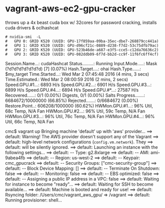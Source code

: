 # vagrant-aws-ec2-gpu-cracker
throws up a 4x beast cuda box w/ 32cores for password cracking, installs cuda drivers &amp; oclhashcat

    # nvidia-smi  -L
    #   GPU 0: GRID K520 (UUID: GPU-17f859aa-09ba-35ec-dbe7-268879cc441a)
    #   GPU 1: GRID K520 (UUID: GPU-d96cf21c-0889-d238-f7d2-53c75dfb79ac)
    #   GPU 2: GRID K520 (UUID: GPU-523b46de-a687-e3f5-cce5-c12da76636c2)
    #   GPU 3: GRID K520 (UUID: GPU-082ddb09-6f7d-bb2d-cc9f-11f6fc6ff4cf)

Session.Name...: cudaHashcat
Status.........: Running
Input.Mode.....: Mask (?d?d?d?d?d?d?d) [7] (0.07%)
Hash.Target....: ohai
Hash.Type......: $my_target
Time.Started...: Wed Mar  2 07:45:48 2016 (4 mins, 3 secs)
Time.Estimated.: Wed Mar  2 08:00:59 2016 (2 mins, 2 secs)
Speed.GPU.#1...:     6893 H/s
Speed.GPU.#2...:     6901 H/s
Speed.GPU.#3...:     6899 H/s
Speed.GPU.#4...:     6894 H/s
Speed.GPU.#*...:    27587 H/s
Recovered......: 0/1 (0.00%) Digests, 0/1 (0.00%) Salts
Progress.......: 6684672/10000000 (66.85%)
Rejected.......: 0/6684672 (0.00%)
Restore.Point..: 606208/1000000 (60.62%)
HWMon.GPU.#1...: 96% Util, 68c Temp, N/A Fan
HWMon.GPU.#2...: 96% Util, 59c Temp, N/A Fan
HWMon.GPU.#3...: 96% Util, 76c Temp, N/A Fan
HWMon.GPU.#4...: 96% Util, 66c Temp, N/A Fan

cmc$ vagrant up
Bringing machine 'default' up with 'aws' provider...
==> default: Warning! The AWS provider doesn't support any of the Vagrant
==> default: high-level network configurations (`config.vm.network`). They
==> default: will be silently ignored.
==> default: Launching an instance with the following settings...
==> default:  -- Type: g2.8xlarge
==> default:  -- AMI: ami-9abea4fb
==> default:  -- Region: us-west-2
==> default:  -- Keypair: cmc_gpucrack
==> default:  -- Security Groups: ["cmc-security-group"]
==> default:  -- Block Device Mapping: []
==> default:  -- Terminate On Shutdown: false
==> default:  -- Monitoring: false
==> default:  -- EBS optimized: false
==> default:  -- Assigning a public IP address in a VPC: false
==> default: Waiting for instance to become "ready"...
==> default: Waiting for SSH to become available...
==> default: Machine is booted and ready for use!
==> default: Rsyncing folder: /Users/cmc/vagrant_aws_gpu/ => /vagrant
==> default: Running provisioner: shell...
